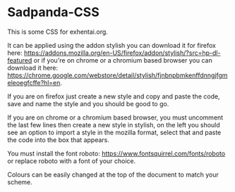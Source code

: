 # Sadpanda-CSS

This is some CSS for exhentai.org.

It can be applied using the addon stylish you can download it for firefox here: https://addons.mozilla.org/en-US/firefox/addon/stylish/?src=hp-dl-featured or if you're on chrome or a chromium based browser you can download it here: https://chrome.google.com/webstore/detail/stylish/fjnbnpbmkenffdnngjfgmeleoegfcffe?hl=en.

If you are on firefox just create a new style and copy and paste the code, save and name the style and you should be good to go.

If you are on chrome or a chromium based browser, you must uncomment the last few lines then create a new style in stylish, on the left you should see an option to import a style in the mozilla format, select that and paste the code into the box that appears.

You must install the font roboto: https://www.fontsquirrel.com/fonts/roboto or replace roboto with a font of your choice.

Colours can be easily changed at the top of the document to match your scheme.
